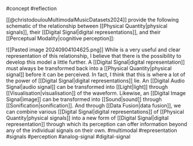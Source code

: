 #concept #reflection 

[[@christodoulouMultimodalMusicDatasets2024]] provide the following schematic of the relationship between [[Physical Quantity|physical signals]], their [[Digital Signal|digital representations]], and their [[Perceptual Modality|cognitive perception]]: 

![[Pasted image 20240904104625.png]]
While is a very useful and clear representation of this relationship, I believe that there is the possibility to develop this model a little further. A [[Digital Signal|digital representation]] must always be transformed back into a [[Physical Quantity|physical signal]] before it can be perceived. In fact, I think that this is where a lot of the power of [[Digital Signal|digital representations]] lie. An [[Digital Audio Signal|audio signal]] can be transformed into [[Light|light]] through [[Visualisation|visualisation]] of the waveform. Likewise, an [[Digital Image Signal|image]] can be transformed into [[Sound|sound]] through [[Sonification|sonification]]. And through [[Data Fusion|data fusion]], we can combine various [[Digital Signal|digital representations]] of [[Physical Quantity|physical signals]] into a new form of [[Digital Signal|digital representation]] through which its perception can offer information beyond any of the individual signals on their own. #multimodal #representation #signals #perception #analog-signal #digital-signal 